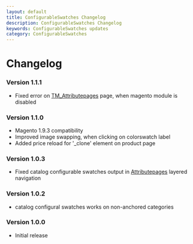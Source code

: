 ```yaml
---
layout: default
title: ConfigurableSwatches Changelog
description: ConfigurableSwatches Changelog
keywords: ConfigurableSwatches updates
category: ConfigurableSwatches
---
```


# Changelog

### Version 1.1.1

 -  Fixed error on [TM_Attributepages](http://docs.swissuplabs.com/m1/extensions/attributepages/) page,
    when magento module is disabled

### Version 1.1.0

 -  Magento 1.9.3 compatibility
 -  Improved image swapping, when clicking on colorswatch label
 -  Added price reload for '_clone' element on product page

### Version 1.0.3

 -  Fixed catalog configurable swatches output in [Attributepages](/m1/extensions/attributepages/)
    layered navigation

### Version 1.0.2

 -  catalog configural swatches works on non-anchored categories

### Version 1.0.0

 -  Initial release
